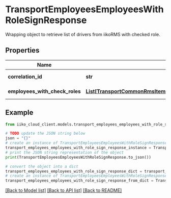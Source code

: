 # TransportEmployeesEmployeesWithRoleSignResponse

Wrapping object to retrieve list of drivers from iikoRMS with checked role.

## Properties

Name | Type | Description | Notes
------------ | ------------- | ------------- | -------------
**correlation_id** | **str** | Operation ID. | 
**employees_with_check_roles** | [**List[TransportCommonRmsItemsResponseWrapperEmployeeWithCheckedRole]**](TransportCommonRmsItemsResponseWrapperEmployeeWithCheckedRole.md) | List of drivers. | 

## Example

```python
from iiko_cloud_client.models.transport_employees_employees_with_role_sign_response import TransportEmployeesEmployeesWithRoleSignResponse

# TODO update the JSON string below
json = "{}"
# create an instance of TransportEmployeesEmployeesWithRoleSignResponse from a JSON string
transport_employees_employees_with_role_sign_response_instance = TransportEmployeesEmployeesWithRoleSignResponse.from_json(json)
# print the JSON string representation of the object
print(TransportEmployeesEmployeesWithRoleSignResponse.to_json())

# convert the object into a dict
transport_employees_employees_with_role_sign_response_dict = transport_employees_employees_with_role_sign_response_instance.to_dict()
# create an instance of TransportEmployeesEmployeesWithRoleSignResponse from a dict
transport_employees_employees_with_role_sign_response_from_dict = TransportEmployeesEmployeesWithRoleSignResponse.from_dict(transport_employees_employees_with_role_sign_response_dict)
```
[[Back to Model list]](../README.md#documentation-for-models) [[Back to API list]](../README.md#documentation-for-api-endpoints) [[Back to README]](../README.md)


